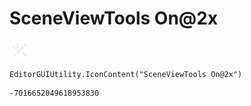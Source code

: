 # SceneViewTools On@2x
![](/img/SceneViewTools%20On@2x.png)

``` CSharp
EditorGUIUtility.IconContent("SceneViewTools On@2x")
```
```
-7016652049618953830
```
